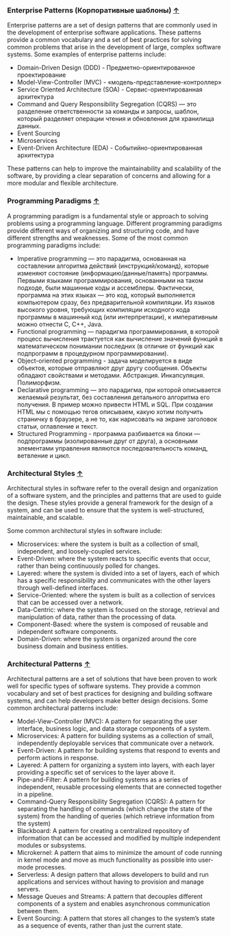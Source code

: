 ### Enterprise Patterns (Корпоративные шаблоны) [&uarr;](#Readme)

Enterprise patterns are a set of design patterns that are commonly used in the development of enterprise software
applications.
These patterns provide a common vocabulary and a set of best practices for solving common problems that arise in the
development of large,
complex software systems. Some examples of enterprise patterns include:

- Domain-Driven Design (DDD) - Предметно-ориентированное проектирование
- Model-View-Controller (MVC) - «модель-представление-контроллер»
- Service Oriented Architecture (SOA) - Сервис-ориентированная архитектура
- Command and Query Responsibility Segregation (CQRS) — это разделение ответственности за команды и запросы, шаблон,
  который разделяет операции чтения и обновления для хранилища данных.
- Event Sourcing
- Microservices
- Event-Driven Architecture (EDA) - Событийно-ориентированная архитектура

These patterns can help to improve the maintainability and scalability of the software, by providing a clear separation
of concerns and allowing
for a more modular and flexible architecture.

### Programming Paradigms [&uarr;](#Readme)

A programming paradigm is a fundamental style or approach to solving problems using a programming language. Different
programming paradigms provide different ways of organizing and structuring code, and have different strengths and
weaknesses. Some of the most common programming paradigms include:

- Imperative programming — это парадигма, основанная на составлении алгоритма действий (инструкций/команд), которые
  изменяют состояние (информацию/данные/память) программы. Первыми языками программирования, основанными на таком
  подходе, были машинные коды и ассемблеры. Фактически, программа на этих языках — это код, который выполняется
  компьютером сразу, без предварительной компиляции. Из языков высокого уровня, требующих компиляции исходного кода
  программы в машинный код (или интерпретации), к императивным можно отнести C, C++, Java.
- Functional programming — парадигма программирования, в которой процесс вычисления трактуется как вычисление значений
  функций в математическом понимании последних (в отличие от функций как подпрограмм в процедурном программировании).
- Object-oriented programming - задача моделируется в виде объектов, которые отправляют друг другу сообщения. Объекты
  обладают свойствами и методами. Абстракция. Инкапсуляция. Полиморфизм.
- Declarative programming — это парадигма, при которой описывается желаемый результат, без составления детального
  алгоритма его получения. В пример можно привести HTML и SQL. При создании HTML мы с помощью тегов описываем, какую
  хотим получить страничку в браузере, а не то, как нарисовать на экране заголовок статьи, оглавление и текст.
- Structured Programming - программа разбивается на блоки — подпрограммы (изолированные друг от друга), а основными
  элементами управления являются последовательность команд, ветвление и цикл.

### Architectural Styles [&uarr;](#Readme)

Architectural styles in software refer to the overall design and organization of a software system, and the principles
and patterns that are used to guide the design. These styles provide a general framework for the design of a system, and
can be used to ensure that the system is well-structured, maintainable, and scalable.

Some common architectural styles in software include:

- Microservices: where the system is built as a collection of small, independent, and loosely-coupled services.
- Event-Driven: where the system reacts to specific events that occur, rather than being continuously polled for
  changes.
- Layered: where the system is divided into a set of layers, each of which has a specific responsibility and
  communicates with the other layers through well-defined interfaces.
- Service-Oriented: where the system is built as a collection of services that can be accessed over a network.
- Data-Centric: where the system is focused on the storage, retrieval and manipulation of data, rather than the
  processing of data.
- Component-Based: where the system is composed of reusable and independent software components.
- Domain-Driven: where the system is organized around the core business domain and business entities.

### Architectural Patterns [&uarr;](#Readme)

Architectural patterns are a set of solutions that have been proven to work well for specific types of software systems.
They provide a common vocabulary and set of best practices for designing and building software systems, and can help
developers make better design decisions. Some common architectural patterns include:

- Model-View-Controller (MVC): A pattern for separating the user interface, business logic, and data storage components
  of a system.
- Microservices: A pattern for building systems as a collection of small, independently deployable services that
  communicate over a network.
- Event-Driven: A pattern for building systems that respond to events and perform actions in response.
- Layered: A pattern for organizing a system into layers, with each layer providing a specific set of services to the
  layer above it.
- Pipe-and-Filter: A pattern for building systems as a series of independent, reusable processing elements that are
  connected together in a pipeline.
- Command-Query Responsibility Segregation (CQRS): A pattern for separating the handling of commands (which change the
  state of the system) from the handling of queries (which retrieve information from the system)
- Blackboard: A pattern for creating a centralized repository of information that can be accessed and modified by
  multiple independent modules or subsystems.
- Microkernel: A pattern that aims to minimize the amount of code running in kernel mode and move as much functionality
  as possible into user-mode processes.
- Serverless: A design pattern that allows developers to build and run applications and services without having to
  provision and manage servers.
- Message Queues and Streams: A pattern that decouples different components of a system and enables asynchronous
  communication between them.
- Event Sourcing: A pattern that stores all changes to the system’s state as a sequence of events, rather than just the
  current state.